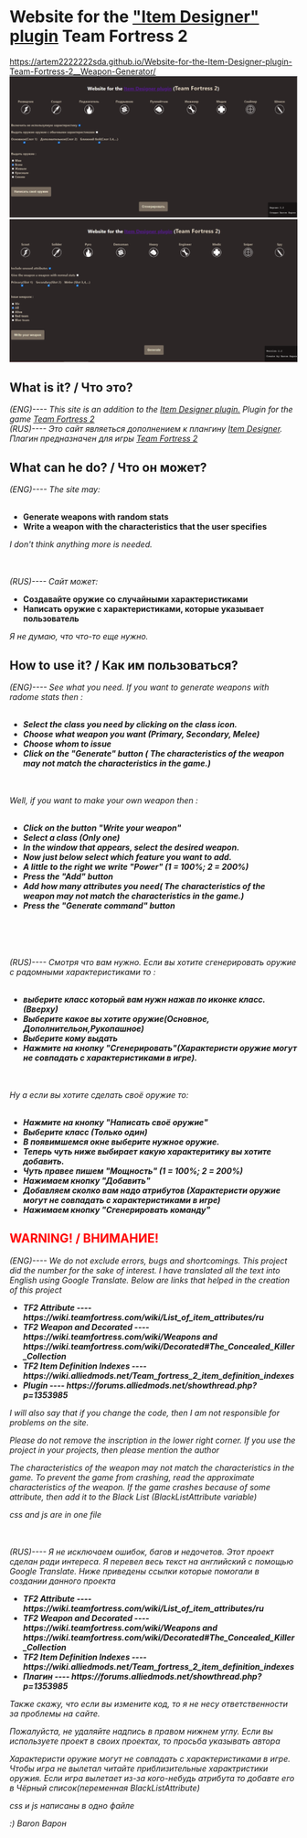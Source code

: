 # Website for the <a href="https://forums.alliedmods.net/showthread.php?p=1353985">"Item Designer" plugin</a> Team Fortress 2
<a href="https://artem2222222sda.github.io/Website-for-the-Item-Designer-plugin-Team-Fortress-2__Weapon-Generator/">https://artem2222222sda.github.io/Website-for-the-Item-Designer-plugin-Team-Fortress-2__Weapon-Generator/</a>
<br>
<img src="Photo.png" alt="Site demo">
<img src="Photo(eng).png" alt="Site demo">

<h2>What is it?   /   Что это?</h2>
<i>(ENG)---- This site is an addition to the <a href="https://forums.alliedmods.net/showthread.php?p=1353985">Item Designer plugin.</a> Plugin for the game <a href="https://forums.alliedmods.net/showthread.php?p=1353985">Team Fortress 2</a></i>
<br>
<i>(RUS)---- Это сайт являеться дополнением к плангину <a href="https://forums.alliedmods.net/showthread.php?p=1353985">Item Designer</a>. Плагин предназначен для игры <a href="https://forums.alliedmods.net/showthread.php?p=1353985">Team Fortress 2</a></i>

<br>
<h2>What can he do?   /   Что он может?</h2>
<i>(ENG)---- The site may:</i><br><br>
<ul>
<b>
  <li> Generate weapons with random stats</li>
  <li> Write a weapon with the characteristics that the user specifies</li>
  </b>
</ul>
<i>I don't think anything more is needed.</i>

<br><br>
<i>(RUS)---- Сайт может:</i><br>
<ul>
<b>
  <li> Создавайте оружие со случайными характеристиками</li>
  <li> Написать оружие с характеристиками, которые указывает пользователь</li>
  </b>
</ul>
<i>Я не думаю, что что-то еще нужно.</i>


<h2>How to use it?   /   Как им пользоваться?</h2>
<i>(ENG)---- See what you need. If you want to generate weapons with radome stats then :
  <br><br>
  <b>
  <ul>
    <li>Select the class you need by clicking on the class icon. </li>
    <li>Choose what weapon you want (Primary, Secondary, Melee)</li>
    <li>Choose whom to issue</li>
    <li>Click on the "Generate" button ( The characteristics of the weapon may not match the characteristics in the game.)</li>
  </ul>
  </b>
<br><br>
Well, if you want to make your own weapon then : 
  <br><br>
  <b>
  <ul>
    <li> Click on the button "Write your weapon"</li>
    <li> Select a class (Only one)</li>
    <li> In the window that appears, select the desired weapon.</li>
    <li>Now just below select which feature you want to add.</li>
    <li> A little to the right we write "Power" (1 = 100%; 2 = 200%)</li>
    <li>Press the "Add" button</li>
    <li> Add how many attributes you need( The characteristics of the weapon may not match the characteristics in the game.)</li>
    <li> Press the "Generate command" button</li>
    </ul>
  </b>
</i>

<br><br><br><br>
<i>(RUS)---- Смотря что вам нужно. Если вы хотите сгенерировать оружие с радомными характеристиками то : 
  <br><br>
  <b>
   <ul>
     <li> выберите класс который вам нужн нажав по иконке класс. (Вверху)</li>
     <li> Выберите какое вы хотите оружие(Основное, Дополнительон,Рукопашное)</li>
     <li> Выберите кому выдать </li>
     <li> Нажмите на кнопку "Cгенерировать"(Характеристи оружие могут не совпадать с характеристиками в игре).</li>
   </ul>
    </b>
  <br><br>
   Ну а если вы хотите сделать своё оружие то:
  <br><br>
  <b>
  <ul>
    <li> Нажмите на кнопку "Написать своё оружие" </li>
    <li> Выберите класс (Только один)</li>
    <li>В появимшемся окне выберите нужное оружие. </li>
    <li>Теперь чуть ниже выбирает какую характеритику вы хотите добавить.</li>
    <li>Чуть правее пишем "Мощность" (1 = 100%; 2 = 200%)</li>
    <li>Нажимаем кнопку "Добавить"</li>
    <li> Добавляем сколко вам надо атрибутов (Характеристи оружие могут не совпадать с характеристиками в игре)</li>
    <li> Нажимаем кнопку "Сгенерировать команду" </li>
 </ul>
  </b>
</i>

<h2 style="color:red">WARNING! / ВНИМАНИЕ! </h2>
<i>(ENG)---- We do not exclude errors, bugs and shortcomings. This project did the number for the sake of interest.
I have translated all the text into English using Google Translate.
Below are links that helped in the creation of this project

  <b>
  <ul>
    <li>TF2 Attribute ---- https://wiki.teamfortress.com/wiki/List_of_item_attributes/ru</li>
      <li>TF2 Weapon and Decorated ---- https://wiki.teamfortress.com/wiki/Weapons and https://wiki.teamfortress.com/wiki/Decorated#The_Concealed_Killer_Collection</li>
    <li>TF2 Item Definition Indexes ---- https://wiki.alliedmods.net/Team_fortress_2_item_definition_indexes</li>
    <li>Plugin ---- https://forums.alliedmods.net/showthread.php?p=1353985</li>
    </ul>
  </b>
  
  I will also say that if you change the code, then I am not responsible for problems on the site.
  
  Please do not remove the inscription in the lower right corner. If you use the project in your projects, then please mention the author
  
  The characteristics of the weapon may not match the characteristics in the game. To prevent the game from crashing, read the approximate characteristics of the weapon. If the game crashes because of some attribute, then add it to the Black List (BlackListAttribute variable)
  
  css and js are in one file
</i>

  <br><br>
<i>(RUS)---- Я не исключаем ошибок, багов и недочетов. Этот проект сделан ради интереса.
Я перевел весь текст на английский с помощью Google Translate.
Ниже приведены ссылки которые помогали в создании данного проекта

  
  <b>
  <ul>
    <li>TF2 Attribute ---- https://wiki.teamfortress.com/wiki/List_of_item_attributes/ru</li>
    <li>TF2 Weapon and Decorated ---- https://wiki.teamfortress.com/wiki/Weapons and https://wiki.teamfortress.com/wiki/Decorated#The_Concealed_Killer_Collection</li>
    <li>TF2 Item Definition Indexes ---- https://wiki.alliedmods.net/Team_fortress_2_item_definition_indexes</li>
    <li>Плагин ---- https://forums.alliedmods.net/showthread.php?p=1353985</li>
    </ul>
  </b>
  
  Также скажу, что если вы измените код, то я не несу ответственности за проблемы на сайте.
  
   Пожалуйста, не удаляйте надпись в правом нижнем углу. Если вы используете проект в своих проектах, то просьба указывать автора
  
  Характеристи оружие могут не совпадать с характеристиками в игре. Чтобы игра не вылетал читайте приблизительные характристики оружия. Если игра вылетает из-за кого-небудь атрибута то добавте его в Чёрный список(переменная BlackListAttribute)
  
  css и js написаны в одно файле 
  
  :) 
  Baron Варон
</i>
